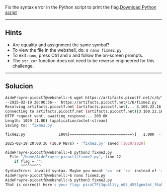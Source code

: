 Fix the syntax error in the Python script to print the flag.[Download Python script](https://artifacts.picoctf.net/c/6/fixme2.py)
_________________
## Hints
* Are equality and assignment the same symbol?
* To view the file in the webshell, do: `$ nano fixme2.py`
* To exit `nano`, press Ctrl and x and follow the on-screen prompts.
* The `str_xor` function does not need to be reverse engineered for this challenge.
--------
## Solucion

``` bash 
AideFrayre-picoctf@webshell:~$ wget https://artifacts.picoctf.net/c/6/fixme2.py
--2025-02-19 20:00:36--  https://artifacts.picoctf.net/c/6/fixme2.py
Resolving artifacts.picoctf.net (artifacts.picoctf.net)... 3.160.22.16, 3.160.22.92, 3.160.22.128, ...
Connecting to artifacts.picoctf.net (artifacts.picoctf.net)|3.160.22.16|:443... connected.
HTTP request sent, awaiting response... 200 OK
Length: 1029 (1.0K) [application/octet-stream]
Saving to: 'fixme2.py'

fixme2.py               100%[============================>]   1.00K  --.-KB/s    in 0s      

2025-02-19 20:00:36 (10.9 MB/s) - 'fixme2.py' saved [1029/1029]

AideFrayre-picoctf@webshell:~$ python3 fixme2.py 
  File "/home/AideFrayre-picoctf/fixme2.py", line 22
    if flag = "":
       ^^^^^^^^^
SyntaxError: invalid syntax. Maybe you meant '==' or ':=' instead of '='?
AideFrayre-picoctf@webshell:~$ nano fixme2.py 
AideFrayre-picoctf@webshell:~$ python3 fixme2.py 
That is correct! Here's your flag: picoCTF{3qu4l1ty_n0t_4551gnm3nt_f6a5aefc}
```

